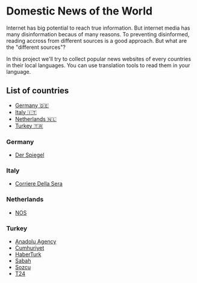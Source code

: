 # Domestic News of the World

Internet has big potential to reach true information. But internet media has many disinformation becaus of many reasons. To preventing disinformed, reading accross from different sources is a good approach. But what are the "different sources"?

In this project we'll try to collect popular news websites of every countries in their local languages. You can use translation tools to read them in your language.

## List of countries

* [Germany 🇩🇪](#germany)
* [Italy 🇮🇹](#italy)
* [Netherlands 🇳🇱](#netherlands)
* [Turkey 🇹🇷](#turkey)

### Germany

* [Der Spiegel](https://www.spiegel.de)

### Italy

* [Corriere Della Sera](https://www.corriere.it)

### Netherlands

* [NOS](https://nos.nl)

### Turkey

* [Anadolu Agency](https://www.aa.com.tr)
* [Cumhuriyet](https://www.cumhuriyet.com.tr)
* [HaberTurk](https://www.haberturk.com)
* [Sabah](https://www.sabah.com.tr)
* [Sozcu](https://www.sozcu.com.tr)
* [T24](https://www.t24.com.tr)
